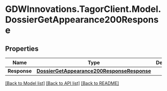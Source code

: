 # GDWInnovations.TagorClient.Model.DossierGetAppearance200Response

## Properties

Name | Type | Description | Notes
------------ | ------------- | ------------- | -------------
**Response** | [**DossierGetAppearance200ResponseResponse**](DossierGetAppearance200ResponseResponse.md) |  | [optional] 

[[Back to Model list]](../README.md#documentation-for-models) [[Back to API list]](../README.md#documentation-for-api-endpoints) [[Back to README]](../README.md)

